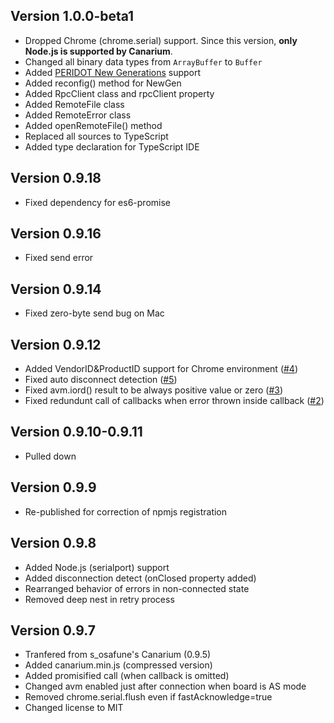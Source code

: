 Version 1.0.0-beta1
-------
- Dropped Chrome (chrome.serial) support. Since this version, **only Node.js is supported by Canarium**.
- Changed all binary data types from `ArrayBuffer` to `Buffer`
- Added [PERIDOT New Generations](https://github.com/osafune/peridot_newgen) support
- Added reconfig() method for NewGen
- Added RpcClient class and rpcClient property
- Added RemoteFile class
- Added RemoteError class
- Added openRemoteFile() method
- Replaced all sources to TypeScript
- Added type declaration for TypeScript IDE

Version 0.9.18
-------
- Fixed dependency for es6-promise

Version 0.9.16
-------
- Fixed send error

Version 0.9.14
-------
- Fixed zero-byte send bug on Mac

Version 0.9.12
-------
- Added VendorID&ProductID support for Chrome environment ([#4](https://github.com/kimushu/canarium/issues/4))
- Fixed auto disconnect detection ([#5](https://github.com/kimushu/canarium/issues/5))
- Fixed avm.iord() result to be always positive value or zero ([#3](https://github.com/kimushu/canarium/issues/3))
- Fixed redundunt call of callbacks when error thrown inside callback ([#2](https://github.com/kimushu/canarium/issues/2))

Version 0.9.10-0.9.11
-------
- Pulled down

Version 0.9.9
-------
- Re-published for correction of npmjs registration

Version 0.9.8
-------
- Added Node.js (serialport) support
- Added disconnection detect (onClosed property added)
- Rearranged behavior of errors in non-connected state
- Removed deep nest in retry process

Version 0.9.7
-------
- Tranfered from s_osafune's Canarium (0.9.5)
- Added canarium.min.js (compressed version)
- Added promisified call (when callback is omitted)
- Changed avm enabled just after connection when board is AS mode
- Removed chrome.serial.flush even if fastAcknowledge=true
- Changed license to MIT
